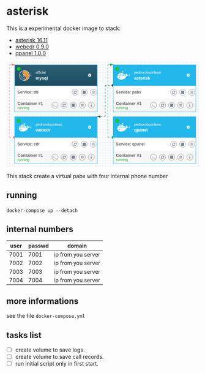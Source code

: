 # asterisk

This is a experimental docker image to stack:

* [asterisk 16.11](https://github.com/asterisk/asterisk/tree/16.11)
* [webcdr 0.9.0](https://github.com/pedrorobsonleao/docker-webcdr)
* [qpanel 1.0.0](https://github.com/pedrorobsonleao/qpanel)

![asterisk stack](stack.png)

This stack create a virtual pabx with four internal phone number

## running

`docker-compose up --detach`

## internal numbers

|user|passwd|domain|
|-|-|-|
|7001|7001|ip from you server|
|7002|7002|ip from you server|
|7003|7003|ip from you server|
|7004|7004|ip from you server|

## more informations

see the file `docker-compose.yml`

## tasks list
- [ ] create volume to save logs.
- [ ] create volume to save call records.
- [ ] run initial script only in first start.
